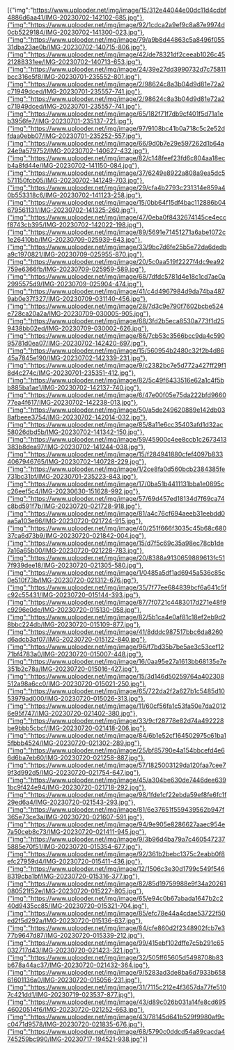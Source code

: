 [{"img":"https://www.uplooder.net/img/image/15/312e44044e00dc11d4cdbf4886d6aa41/IMG-20230702-142102-685.jpg"},{"img":"https://www.uplooder.net/img/image/92/1cdca2a9ef9c8a87e9974d0cb5229184/IMG-20230702-141300-023.jpg"},{"img":"https://www.uplooder.net/img/image/79/a9b8d44863c5a8496f05531dba23ae0b/IMG-20230702-140715-806.jpg"},{"img":"https://www.uplooder.net/img/image/42/de78321df2ceeab1026c4521288331ee/IMG-20230702-140713-653.jpg"},{"img":"https://www.uplooder.net/img/image/24/39e27dd3990732d7c75811bcc316e5f8/IMG-20230701-235552-801.jpg"},{"img":"https://www.uplooder.net/img/image/2/98624c8a3b04d9d81e72a2c71949dced/IMG-20230701-235557-741.jpg"},{"img":"https://www.uplooder.net/img/image/2/98624c8a3b04d9d81e72a2c71949dced/IMG-20230701-235557-741.jpg"},{"img":"https://www.uplooder.net/img/image/65/182f71f7db9cf401f5d71a1eb3956fe7/IMG-20230701-235137-721.jpg"},{"img":"https://www.uplooder.net/img/image/97/9108bc41b0a718c5c2e52dfdaa0ebb07/IMG-20230701-235252-557.jpg"},{"img":"https://www.uplooder.net/img/image/66/9d0b7e29e597262d1b64a24e9a579752/IMG-20230702-140627-432.jpg"},{"img":"https://www.uplooder.net/img/image/82/c148feef23fd6c804aa18ecb4a8fd44e/IMG-20230702-141150-084.jpg"},{"img":"https://www.uplooder.net/img/image/37/6249e8922a808a9ea5dc5571150fcb05/IMG-20230702-141249-703.jpg"},{"img":"https://www.uplooder.net/img/image/29/cfa4b2793c231314e859a40b553318c6/IMG-20230702-141123-258.jpg"},{"img":"https://www.uplooder.net/img/image/15/0bb64f15df4bac112886b04679561131/IMG-20230702-141325-260.jpg"},{"img":"https://www.uplooder.net/img/image/47/0eba0f8432674145ce4eccf8743cb395/IMG-20230702-142022-198.jpg"},{"img":"https://www.uplooder.net/img/image/89/5691e71451271a6abe1072c1e26410bb/IMG-20230709-025939-643.jpg"},{"img":"https://www.uplooder.net/img/image/33/9bc7d6fe25b5e72da6dedba9c1970821/IMG-20230709-025955-870.jpg"},{"img":"https://www.uplooder.net/img/image/20/5c0aa519f2227f4dc9ea92759e6366fb/IMG-20230709-025959-589.jpg"},{"img":"https://www.uplooder.net/img/image/68/7dfdc5781d4e18c1cd7ae0a2995575d9/IMG-20230709-025904-474.jpg"},{"img":"https://www.uplooder.net/img/image/41/c4d4967984d9da74ba4879ab0e37f327/IMG-20230709-031140-456.jpg"},{"img":"https://www.uplooder.net/img/image/28/7d3c9e790f7602bcbe524e728ca20a2a/IMG-20230709-030005-905.jpg"},{"img":"https://www.uplooder.net/img/image/68/3fd2b5eca8530a773f1d259438bb02ed/IMG-20230709-030002-626.jpg"},{"img":"https://www.uplooder.net/img/image/86/7cb53c3566bcc9da4c59095781d0ea07/IMG-20230702-142420-697.jpg"},{"img":"https://www.uplooder.net/img/image/15/560954b2480c32f2b4d8645a7845e190/IMG-20230702-142339-231.jpg"},{"img":"https://www.uplooder.net/img/image/9/c2382bc7e5d772a427ff29f18d4c274c/IMG-20230701-235351-412.jpg"},{"img":"https://www.uplooder.net/img/image/82/5c49f6433516e62a1c4f5bb885ba1ae1/IMG-20230702-142137-740.jpg"},{"img":"https://www.uplooder.net/img/image/6/47e00f05e75da222bfd966077ea4f617/IMG-20230702-142238-013.jpg"},{"img":"https://www.uplooder.net/img/image/50/a5de249620889e142db038afbeee3754/IMG-20230702-142014-032.jpg"},{"img":"https://www.uplooder.net/img/image/85/8a11e6cc35403afd1d32ac58026dbd5b/IMG-20230702-141342-150.jpg"},{"img":"https://www.uplooder.net/img/image/59/45900c4ee8ccb1c2673413383b8dea97/IMG-20230702-141244-038.jpg"},{"img":"https://www.uplooder.net/img/image/15/f284941880cfef4097b8334067946765/IMG-20230702-140728-229.jpg"},{"img":"https://www.uplooder.net/img/image/1/2ce8fa0d560bcb2384385fe731bc31bf/IMG-20230701-235223-843.jpg"},{"img":"https://www.uplooder.net/img/image/17/0ba51b4411131bba1e0895cc26eef5c4/IMG-20230630-151628-992.jpg"},{"img":"https://www.uplooder.net/img/image/57/69d457ed18134d7f69ca74c8bd591f7b/IMG-20230720-021728-918.jpg"},{"img":"https://www.uplooder.net/img/image/81/a4c76cf694aeeb31eebdd0aa5a103e66/IMG-20230720-021724-915.jpg"},{"img":"https://www.uplooder.net/img/image/40/251f666f3035c45b68c68037ca6d73b9/IMG-20230720-021842-004.jpg"},{"img":"https://www.uplooder.net/img/image/15/d7f5c69c35a98ec78cb1de7a16a65b00/IMG-20230720-021228-783.jpg"},{"img":"https://www.uplooder.net/img/image/20/8388a9130659889613fc517f939dee18/IMG-20230720-021305-580.jpg"},{"img":"https://www.uplooder.net/img/image/1/0485a5df1ad6945a536c85c0e510f73b/IMG-20230720-021312-676.jpg"},{"img":"https://www.uplooder.net/img/image/35/7f77ee684839bcf6a641c5fc92c55431/IMG-20230720-015144-393.jpg"},{"img":"https://www.uplooder.net/img/image/87/7f0721c4483017d271e48f9c9296e0de/IMG-20230720-015130-058.jpg"},{"img":"https://www.uplooder.net/img/image/82/5b1ca4e0af81c18ef2eb9d28bbc224db/IMG-20230720-015109-877.jpg"},{"img":"https://www.uplooder.net/img/image/41/8dddc987517bbc6da8260d6adcb3af07/IMG-20230720-015122-840.jpg"},{"img":"https://www.uplooder.net/img/image/96/f7bd35b7be5ae3c53cef1271bf4783a0/IMG-20230720-015007-448.jpg"},{"img":"https://www.uplooder.net/img/image/16/0aa95e27a1613bb68135e7e351b2c78a/IMG-20230720-015016-427.jpg"},{"img":"https://www.uplooder.net/img/image/15/3d146d50259764a402308512a98a6cc0/IMG-20230720-015021-250.jpg"},{"img":"https://www.uplooder.net/img/image/65/722da2f2a627b1c5485d1053979ad000/IMG-20230720-015026-313.jpg"},{"img":"https://www.uplooder.net/img/image/11/60cf56fa1c53fa50e7da20126e95f747/IMG-20230720-021402-380.jpg"},{"img":"https://www.uplooder.net/img/image/33/9cf28778e82d74a492228be9bbb5cbcf/IMG-20230720-021418-206.jpg"},{"img":"https://www.uplooder.net/img/image/84/6b1e52cf164502975c61ba15fbbb4524/IMG-20230720-021302-289.jpg"},{"img":"https://www.uplooder.net/img/image/25/bf85790e4a154bbcefd4e66d6ba7eb60/IMG-20230720-021258-887.jpg"},{"img":"https://www.uplooder.net/img/image/57/1825003129da120faa7cee79f3d992d5/IMG-20230720-021754-647.jpg"},{"img":"https://www.uplooder.net/img/image/45/a304be630de7446dee6391bc9f424e94/IMG-20230720-021718-292.jpg"},{"img":"https://www.uplooder.net/img/image/98/1fde1cf22ebda59ef8fe6fc1f29ed6a4/IMG-20230720-021543-293.jpg"},{"img":"https://www.uplooder.net/img/image/81/6e37651f559439562b947f365e73ce3a/IMG-20230720-021607-591.jpg"},{"img":"https://www.uplooder.net/img/image/94/9e905e8286627aaec954e7a50ceb8c73/IMG-20230720-021411-945.jpg"},{"img":"https://www.uplooder.net/img/image/9/3b96d4ba79a7c4605472375885e70f51/IMG-20230720-015354-677.jpg"},{"img":"https://www.uplooder.net/img/image/92/361b2bebc1375c2eabb0f8efc27959d4/IMG-20230720-015411-436.jpg"},{"img":"https://www.uplooder.net/img/image/12/1506c3e30d1799c549f5468319cba1bf/IMG-20230720-015316-377.jpg"},{"img":"https://www.uplooder.net/img/image/82/85d19759988e9f34a20261080521f52e/IMG-20230720-015227-805.jpg"},{"img":"https://www.uplooder.net/img/image/65/e94c0b67abada1647b2c240d9435cc85/IMG-20230720-015321-704.jpg"},{"img":"https://www.uplooder.net/img/image/85/efc78e44a4cdae53722f50ed2f5d292a/IMG-20230720-015136-637.jpg"},{"img":"https://www.uplooder.net/img/image/84/cfe860d2f2348902fcb7e377b9647d87/IMG-20230720-015339-212.jpg"},{"img":"https://www.uplooder.net/img/image/99/415ebf102dffe7c5b291c65032717d43/IMG-20230720-021423-321.jpg"},{"img":"https://www.uplooder.net/img/image/32/505ff65605d5498708b83b678a44ac37/IMG-20230720-021432-364.jpg"},{"img":"https://www.uplooder.net/img/image/9/5283ad3de8ba6d7933b65861601136a0/IMG-20230720-015056-231.jpg"},{"img":"https://www.uplooder.net/img/image/31/7115c212e4f3657da77fe5107c421dd1/IMG-20230719-023537-877.jpg"},{"img":"https://www.uplooder.net/img/image/43/d89c026b031a14fe8cd69546020514f6/IMG-20230720-021252-663.jpg"},{"img":"https://www.uplooder.net/img/image/43/78145d641b529f9980af9cc0471d9578/IMG-20230720-021835-676.jpg"},{"img":"https://www.uplooder.net/img/image/68/5790c0ddcd54a89cacda4745259bc990/IMG-20230717-194521-938.jpg"}]
